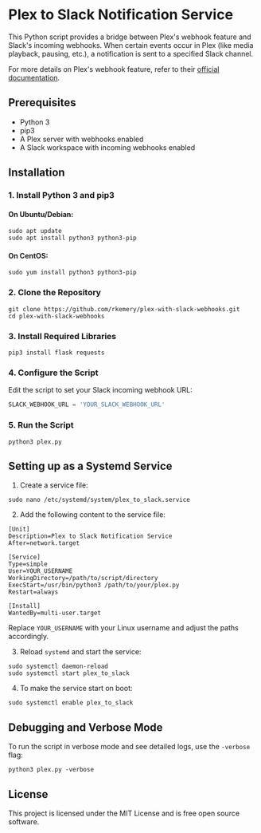 # Plex to Slack Notification Service

This Python script provides a bridge between Plex's webhook feature and Slack's incoming webhooks. When certain events occur in Plex (like media playback, pausing, etc.), a notification is sent to a specified Slack channel.

For more details on Plex's webhook feature, refer to their [official documentation](https://support.plex.tv/articles/115002267687-webhooks/).

## Prerequisites

- Python 3
- pip3
- A Plex server with webhooks enabled
- A Slack workspace with incoming webhooks enabled

## Installation

### 1. Install Python 3 and pip3

#### On Ubuntu/Debian:

```
sudo apt update
sudo apt install python3 python3-pip
```

#### On CentOS:

```
sudo yum install python3 python3-pip
```

### 2. Clone the Repository

```
git clone https://github.com/rkemery/plex-with-slack-webhooks.git
cd plex-with-slack-webhooks
```

### 3. Install Required Libraries

```
pip3 install flask requests
```

### 4. Configure the Script

Edit the script to set your Slack incoming webhook URL:

```python
SLACK_WEBHOOK_URL = 'YOUR_SLACK_WEBHOOK_URL'
```

### 5. Run the Script

```
python3 plex.py
```

## Setting up as a Systemd Service

1. Create a service file:

```
sudo nano /etc/systemd/system/plex_to_slack.service
```

2. Add the following content to the service file:

```
[Unit]
Description=Plex to Slack Notification Service
After=network.target

[Service]
Type=simple
User=YOUR_USERNAME
WorkingDirectory=/path/to/script/directory
ExecStart=/usr/bin/python3 /path/to/your/plex.py
Restart=always

[Install]
WantedBy=multi-user.target
```

Replace `YOUR_USERNAME` with your Linux username and adjust the paths accordingly.

3. Reload `systemd` and start the service:

```
sudo systemctl daemon-reload
sudo systemctl start plex_to_slack
```

4. To make the service start on boot:

```
sudo systemctl enable plex_to_slack
```

## Debugging and Verbose Mode

To run the script in verbose mode and see detailed logs, use the `-verbose` flag:

```
python3 plex.py -verbose
```

## License

This project is licensed under the MIT License and is free open source software.
